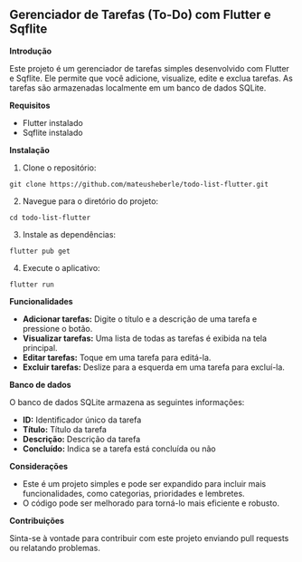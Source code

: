 ## Gerenciador de Tarefas (To-Do) com Flutter e Sqflite

**Introdução**

Este projeto é um gerenciador de tarefas simples desenvolvido com Flutter e Sqflite. Ele permite que você adicione, visualize, edite e exclua tarefas. As tarefas são armazenadas localmente em um banco de dados SQLite.

**Requisitos**

* Flutter instalado
* Sqflite instalado

**Instalação**

1. Clone o repositório:

```
git clone https://github.com/mateusheberle/todo-list-flutter.git
```

2. Navegue para o diretório do projeto:

```
cd todo-list-flutter
```

3. Instale as dependências:

```
flutter pub get
```

4. Execute o aplicativo:

```
flutter run
```

**Funcionalidades**

* **Adicionar tarefas:** Digite o título e a descrição de uma tarefa e pressione o botão.
* **Visualizar tarefas:** Uma lista de todas as tarefas é exibida na tela principal.
* **Editar tarefas:** Toque em uma tarefa para editá-la.
* **Excluir tarefas:** Deslize para a esquerda em uma tarefa para excluí-la.

**Banco de dados**

O banco de dados SQLite armazena as seguintes informações:

* **ID:** Identificador único da tarefa
* **Título:** Título da tarefa
* **Descrição:** Descrição da tarefa
* **Concluído:** Indica se a tarefa está concluída ou não

**Considerações**

* Este é um projeto simples e pode ser expandido para incluir mais funcionalidades, como categorias, prioridades e lembretes.
* O código pode ser melhorado para torná-lo mais eficiente e robusto.

**Contribuições**

Sinta-se à vontade para contribuir com este projeto enviando pull requests ou relatando problemas.
